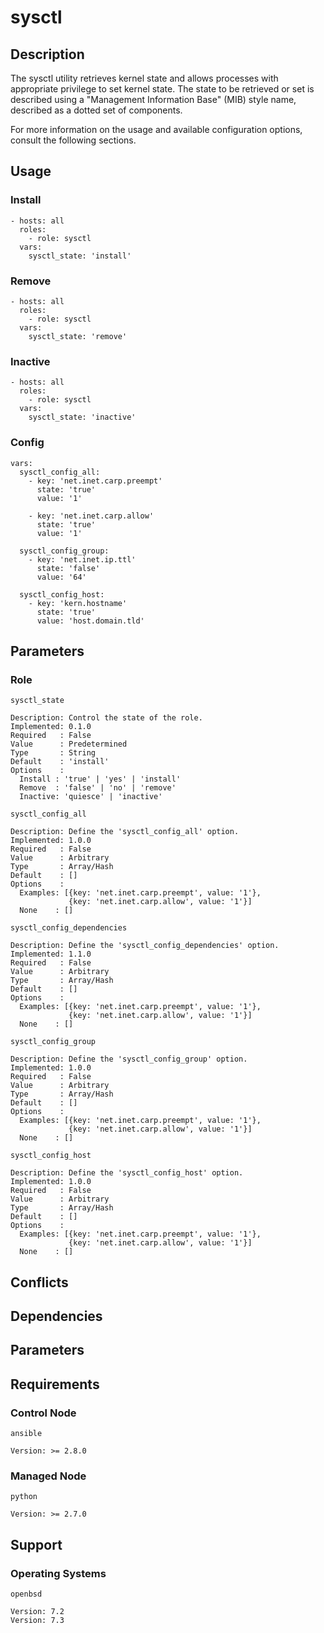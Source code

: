 # sysctl

## Description

The sysctl utility retrieves kernel state and allows processes with appropriate
privilege to set kernel state. The state to be retrieved or set is described
using a "Management Information Base" (MIB) style name, described as a dotted
set of components.

For more information on the usage and available configuration options,
consult the following sections.

## Usage

### Install

```
- hosts: all
  roles:
    - role: sysctl
  vars:
    sysctl_state: 'install'
```

### Remove

```
- hosts: all
  roles:
    - role: sysctl
  vars:
    sysctl_state: 'remove'
```

### Inactive

```
- hosts: all
  roles:
    - role: sysctl
  vars:
    sysctl_state: 'inactive'
```

### Config

```
vars:
  sysctl_config_all:
    - key: 'net.inet.carp.preempt'
      state: 'true'
      value: '1'

    - key: 'net.inet.carp.allow'
      state: 'true'
      value: '1'

  sysctl_config_group:
    - key: 'net.inet.ip.ttl'
      state: 'false'
      value: '64'

  sysctl_config_host:
    - key: 'kern.hostname'
      state: 'true'
      value: 'host.domain.tld'
```

## Parameters

### Role

`sysctl_state`

    Description: Control the state of the role.
    Implemented: 0.1.0
    Required   : False
    Value      : Predetermined
    Type       : String
    Default    : 'install'
    Options    :
      Install : 'true' | 'yes' | 'install'
      Remove  : 'false' | 'no' | 'remove'
      Inactive: 'quiesce' | 'inactive'

`sysctl_config_all`

    Description: Define the 'sysctl_config_all' option.
    Implemented: 1.0.0
    Required   : False
    Value      : Arbitrary
    Type       : Array/Hash
    Default    : []
    Options    :
      Examples: [{key: 'net.inet.carp.preempt', value: '1'},
                 {key: 'net.inet.carp.allow', value: '1'}]
      None    : []

`sysctl_config_dependencies`

    Description: Define the 'sysctl_config_dependencies' option.
    Implemented: 1.1.0
    Required   : False
    Value      : Arbitrary
    Type       : Array/Hash
    Default    : []
    Options    :
      Examples: [{key: 'net.inet.carp.preempt', value: '1'},
                 {key: 'net.inet.carp.allow', value: '1'}]
      None    : []

`sysctl_config_group`

    Description: Define the 'sysctl_config_group' option.
    Implemented: 1.0.0
    Required   : False
    Value      : Arbitrary
    Type       : Array/Hash
    Default    : []
    Options    :
      Examples: [{key: 'net.inet.carp.preempt', value: '1'},
                 {key: 'net.inet.carp.allow', value: '1'}]
      None    : []

`sysctl_config_host`

    Description: Define the 'sysctl_config_host' option.
    Implemented: 1.0.0
    Required   : False
    Value      : Arbitrary
    Type       : Array/Hash
    Default    : []
    Options    :
      Examples: [{key: 'net.inet.carp.preempt', value: '1'},
                 {key: 'net.inet.carp.allow', value: '1'}]
      None    : []

## Conflicts

## Dependencies

## Parameters

## Requirements

### Control Node

`ansible`

    Version: >= 2.8.0

### Managed Node

`python`

    Version: >= 2.7.0

## Support

### Operating Systems

`openbsd`

    Version: 7.2
    Version: 7.3
